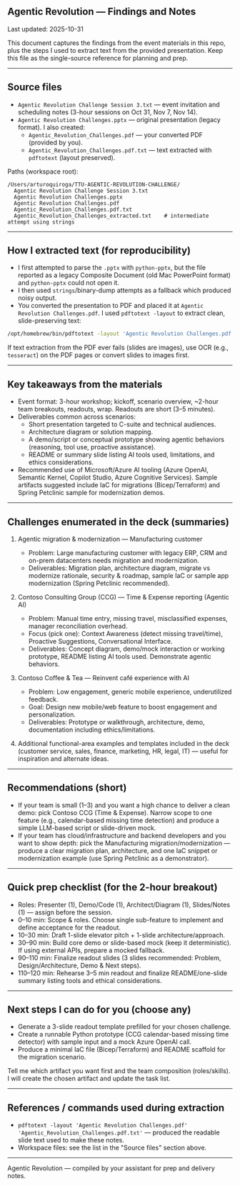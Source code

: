 ## Agentic Revolution — Findings and Notes

Last updated: 2025-10-31

This document captures the findings from the event materials in this repo, plus the steps I used to extract text from the provided presentation. Keep this file as the single-source reference for planning and prep.

---

## Source files
- `Agentic Revolution Challenge Session 3.txt` — event invitation and scheduling notes (3-hour sessions on Oct 31, Nov 7, Nov 14).
- `Agentic Revolution Challenges.pptx` — original presentation (legacy format). I also created:
  - `Agentic_Revolution_Challenges.pdf` — your converted PDF (provided by you).
  - `Agentic_Revolution_Challenges.pdf.txt` — text extracted with `pdftotext` (layout preserved).

Paths (workspace root):

```
/Users/arturoquiroga/TTU-AGENTIC-REVOLUTION-CHALLENGE/
  Agentic Revolution Challenge Session 3.txt
  Agentic Revolution Challenges.pptx
  Agentic Revolution Challenges.pdf
  Agentic_Revolution_Challenges.pdf.txt
  Agentic_Revolution_Challenges_extracted.txt    # intermediate attempt using strings
```

---

## How I extracted text (for reproducibility)

- I first attempted to parse the `.pptx` with `python-pptx`, but the file reported as a legacy Composite Document (old Mac PowerPoint format) and `python-pptx` could not open it.
- I then used `strings`/binary-dump attempts as a fallback which produced noisy output.
- You converted the presentation to PDF and placed it at `Agentic Revolution Challenges.pdf`. I used `pdftotext -layout` to extract clean, slide-preserving text:

```bash
/opt/homebrew/bin/pdftotext -layout 'Agentic Revolution Challenges.pdf' 'Agentic_Revolution_Challenges.pdf.txt'
```

If text extraction from the PDF ever fails (slides are images), use OCR (e.g., `tesseract`) on the PDF pages or convert slides to images first.

---

## Key takeaways from the materials

- Event format: 3-hour workshop; kickoff, scenario overview, ~2-hour team breakouts, readouts, wrap. Readouts are short (3–5 minutes).
- Deliverables common across scenarios:
  - Short presentation targeted to C-suite and technical audiences.
  - Architecture diagram or solution mapping.
  - A demo/script or conceptual prototype showing agentic behaviors (reasoning, tool use, proactive assistance).
  - README or summary slide listing AI tools used, limitations, and ethics considerations.
- Recommended use of Microsoft/Azure AI tooling (Azure OpenAI, Semantic Kernel, Copilot Studio, Azure Cognitive Services). Sample artifacts suggested include IaC for migrations (Bicep/Terraform) and Spring Petclinic sample for modernization demos.

---

## Challenges enumerated in the deck (summaries)

1) Agentic migration & modernization — Manufacturing customer
   - Problem: Large manufacturing customer with legacy ERP, CRM and on-prem datacenters needs migration and modernization.
   - Deliverables: Migration plan, architecture diagram, migrate vs modernize rationale, security & roadmap, sample IaC or sample app modernization (Spring Petclinic recommended).

2) Contoso Consulting Group (CCG) — Time & Expense reporting (Agentic AI)
   - Problem: Manual time entry, missing travel, misclassified expenses, manager reconciliation overhead.
   - Focus (pick one): Context Awareness (detect missing travel/time), Proactive Suggestions, Conversational Interface.
   - Deliverables: Concept diagram, demo/mock interaction or working prototype, README listing AI tools used. Demonstrate agentic behaviors.

3) Contoso Coffee & Tea — Reinvent café experience with AI
   - Problem: Low engagement, generic mobile experience, underutilized feedback.
   - Goal: Design new mobile/web feature to boost engagement and personalization.
   - Deliverables: Prototype or walkthrough, architecture, demo, documentation including ethics/limitations.

4) Additional functional-area examples and templates included in the deck (customer service, sales, finance, marketing, HR, legal, IT) — useful for inspiration and alternate ideas.

---

## Recommendations (short)

- If your team is small (1–3) and you want a high chance to deliver a clean demo: pick Contoso CCG (Time & Expense). Narrow scope to one feature (e.g., calendar-based missing time detection) and produce a simple LLM-based script or slide-driven mock.
- If your team has cloud/infrastructure and backend developers and you want to show depth: pick the Manufacturing migration/modernization — produce a clear migration plan, architecture, and one IaC snippet or modernization example (use Spring Petclinic as a demonstrator).

---

## Quick prep checklist (for the 2-hour breakout)

- Roles: Presenter (1), Demo/Code (1), Architect/Diagram (1), Slides/Notes (1) — assign before the session.
- 0–10 min: Scope & roles. Choose single sub-feature to implement and define acceptance for the readout.
- 10–30 min: Draft 1-slide elevator pitch + 1-slide architecture/approach.
- 30–90 min: Build core demo or slide-based mock (keep it deterministic). If using external APIs, prepare a mocked fallback.
- 90–110 min: Finalize readout slides (3 slides recommended: Problem, Design/Architecture, Demo & Next steps).
- 110–120 min: Rehearse 3–5 min readout and finalize README/one-slide summary listing tools and ethical considerations.

---

## Next steps I can do for you (choose any)

- Generate a 3-slide readout template prefilled for your chosen challenge.
- Create a runnable Python prototype (CCG calendar-based missing time detector) with sample input and a mock Azure OpenAI call.
- Produce a minimal IaC file (Bicep/Terraform) and README scaffold for the migration scenario.

Tell me which artifact you want first and the team composition (roles/skills). I will create the chosen artifact and update the task list.

---

## References / commands used during extraction

- `pdftotext -layout 'Agentic Revolution Challenges.pdf' 'Agentic_Revolution_Challenges.pdf.txt'` — produced the readable slide text used to make these notes.
- Workspace files: see the list in the "Source files" section above.

---

Agentic Revolution — compiled by your assistant for prep and delivery notes.
